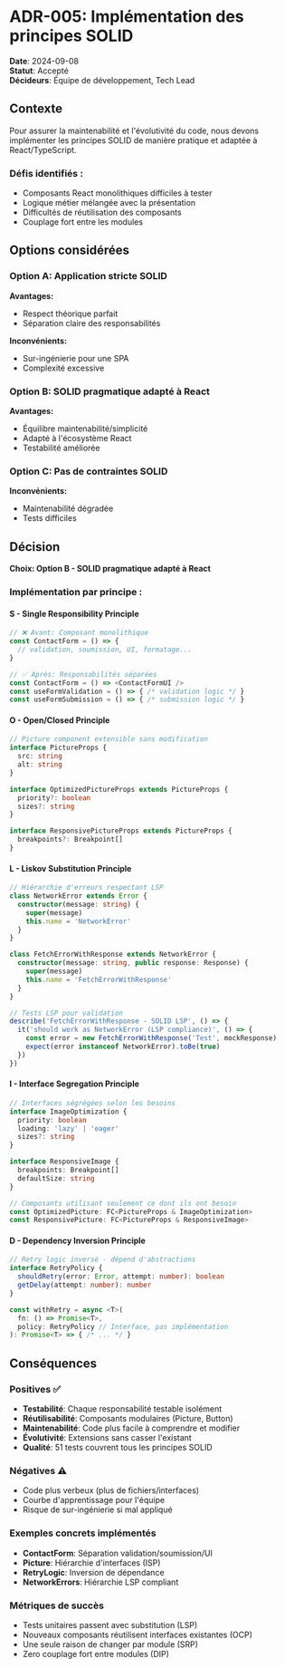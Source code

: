 # ADR-005: Implémentation des principes SOLID

**Date**: 2024-09-08  
**Statut**: Accepté  
**Décideurs**: Équipe de développement, Tech Lead

## Contexte

Pour assurer la maintenabilité et l'évolutivité du code, nous devons implémenter les principes SOLID de manière pratique et adaptée à React/TypeScript.

### Défis identifiés :
- Composants React monolithiques difficiles à tester
- Logique métier mélangée avec la présentation  
- Difficultés de réutilisation des composants
- Couplage fort entre les modules

## Options considérées

### Option A: Application stricte SOLID
**Avantages:**
- Respect théorique parfait
- Séparation claire des responsabilités

**Inconvénients:**
- Sur-ingénierie pour une SPA
- Complexité excessive

### Option B: SOLID pragmatique adapté à React
**Avantages:**
- Équilibre maintenabilité/simplicité
- Adapté à l'écosystème React
- Testabilité améliorée

### Option C: Pas de contraintes SOLID
**Inconvénients:**
- Maintenabilité dégradée
- Tests difficiles

## Décision

**Choix: Option B - SOLID pragmatique adapté à React**

### Implémentation par principe :

#### **S - Single Responsibility Principle**
```typescript
// ❌ Avant: Composant monolithique
const ContactForm = () => {
  // validation, soumission, UI, formatage...
}

// ✅ Après: Responsabilités séparées
const ContactForm = () => <ContactFormUI />
const useFormValidation = () => { /* validation logic */ }
const useFormSubmission = () => { /* submission logic */ }
```

#### **O - Open/Closed Principle**  
```typescript
// Picture component extensible sans modification
interface PictureProps {
  src: string
  alt: string
}

interface OptimizedPictureProps extends PictureProps {
  priority?: boolean
  sizes?: string
}

interface ResponsivePictureProps extends PictureProps {
  breakpoints?: Breakpoint[]
}
```

#### **L - Liskov Substitution Principle**
```typescript
// Hiérarchie d'erreurs respectant LSP
class NetworkError extends Error {
  constructor(message: string) {
    super(message)
    this.name = 'NetworkError'
  }
}

class FetchErrorWithResponse extends NetworkError {
  constructor(message: string, public response: Response) {
    super(message)
    this.name = 'FetchErrorWithResponse'
  }
}

// Tests LSP pour validation
describe('FetchErrorWithResponse - SOLID LSP', () => {
  it('should work as NetworkError (LSP compliance)', () => {
    const error = new FetchErrorWithResponse('Test', mockResponse)
    expect(error instanceof NetworkError).toBe(true)
  })
})
```

#### **I - Interface Segregation Principle**
```typescript
// Interfaces ségrégées selon les besoins
interface ImageOptimization {
  priority: boolean
  loading: 'lazy' | 'eager'
  sizes?: string
}

interface ResponsiveImage {
  breakpoints: Breakpoint[]
  defaultSize: string
}

// Composants utilisant seulement ce dont ils ont besoin
const OptimizedPicture: FC<PictureProps & ImageOptimization>
const ResponsivePicture: FC<PictureProps & ResponsiveImage>
```

#### **D - Dependency Inversion Principle**
```typescript
// Retry logic inversé - dépend d'abstractions
interface RetryPolicy {
  shouldRetry(error: Error, attempt: number): boolean
  getDelay(attempt: number): number
}

const withRetry = async <T>(
  fn: () => Promise<T>,
  policy: RetryPolicy // Interface, pas implémentation
): Promise<T> => { /* ... */ }
```

## Conséquences

### Positives ✅
- **Testabilité**: Chaque responsabilité testable isolément
- **Réutilisabilité**: Composants modulaires (Picture, Button)
- **Maintenabilité**: Code plus facile à comprendre et modifier
- **Évolutivité**: Extensions sans casser l'existant
- **Qualité**: 51 tests couvrent tous les principes SOLID

### Négatives ⚠️
- Code plus verbeux (plus de fichiers/interfaces)
- Courbe d'apprentissage pour l'équipe  
- Risque de sur-ingénierie si mal appliqué

### Exemples concrets implémentés
- **ContactForm**: Séparation validation/soumission/UI
- **Picture**: Hiérarchie d'interfaces (ISP)
- **RetryLogic**: Inversion de dépendance
- **NetworkErrors**: Hiérarchie LSP compliant

### Métriques de succès
- Tests unitaires passent avec substitution (LSP)
- Nouveaux composants réutilisent interfaces existantes (OCP)
- Une seule raison de changer par module (SRP)
- Zero couplage fort entre modules (DIP)